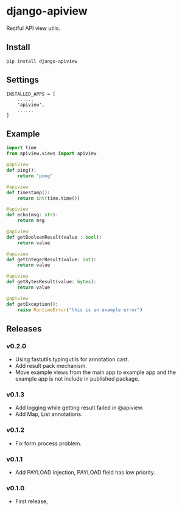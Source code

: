 # django-apiview

Restful API view utils.


## Install

    pip install django-apiview


## Settings

    INSTALLED_APPS = [
        ......
        'apiview',
        ......
    ]

## Example

```python
import time
from apiview.views import apiview

@apiview
def ping():
    return "pong"

@apiview
def timestamp():
    return int(time.time())

@apiview
def echo(msg: str):
    return msg

@apiview
def getBooleanResult(value : bool):
    return value

@apiview
def getIntegerResult(value: int):
    return value

@apiview
def getBytesResult(value: bytes):
    return value

@apiview
def getException():
    raise RuntimeError("this is an example error")
```

## Releases

### v0.2.0

- Using fastutils.typingutils for annotation cast.
- Add result pack mechanism.
- Move example views from the main app to example app and the example app is not include in published package.
 
### v0.1.3

- Add logging while getting result failed in @apiview.
- Add Map, List annotations.

### v0.1.2

- Fix form process problem.

### v0.1.1

- Add PAYLOAD injection, PAYLOAD field has low priority.

### v0.1.0

- First release,
